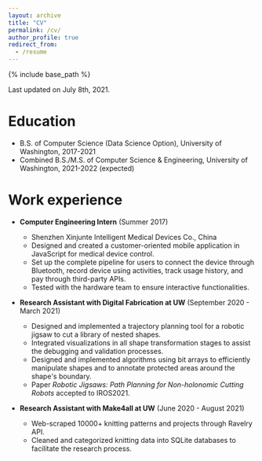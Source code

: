 ```yaml
---
layout: archive
title: "CV"
permalink: /cv/
author_profile: true
redirect_from:
  - /resume
---
```


{% include base_path %}

Last updated on July 8th, 2021.

# Education

- B.S. of Computer Science (Data Science Option), University of Washington, 2017-2021
- Combined B.S./M.S. of Computer Science & Engineering, University of Washington, 2021-2022 (expected)

# Work experience

- **Computer Engineering Intern** (Summer 2017)

  - Shenzhen Xinjunte Intelligent Medical Devices Co., China
  - Designed and created a customer-oriented mobile application in JavaScript for medical device control.
  - Set up the complete pipeline for users to connect the device through Bluetooth, record device using activities, track usage history, and pay through third-party APIs.
  - Tested with the hardware team to ensure interactive functionalities.

- **Research Assistant with Digital Fabrication at UW** (September 2020 - March 2021)

  - Designed and implemented a trajectory planning tool for a robotic jigsaw to cut a library of nested shapes.
  - Integrated visualizations in all shape transformation stages to assist the debugging and validation processes.
  - Designed and implemented algorithms using bit arrays to efficiently manipulate shapes and to annotate protected areas around the shape's boundary.
  - Paper _Robotic Jigsaws: Path Planning for Non-holonomic Cutting Robots_ accepted to IROS2021.

- **Research Assistant with Make4all at UW** (June 2020 - August 2021)
  - Web-scraped 10000+ knitting patterns and projects through Ravelry API.
  - Cleaned and categorized knitting data into SQLite databases to facilitate the research process.
